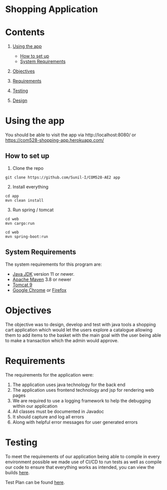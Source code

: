
# Shopping Application

# Contents
1) [Using the app](#using-the-app)
    - [How to set up](#how-to-setup)
    - [System Requirements](#system-requirements)

2) [Objectives](#objectives)

3) [Requirements](#requirements)

4) [Testing](#testing)

5) [Design](./documentation/design.md)
# Using the app

You should be able to visit the app via http://localhost:8080/ or https://com528-shopping-app.herokuapp.com/

## How to set up

1) Clone the repo
```shell
git clone https://github.com/Sunil-I/COM528-AE2 app
```
2) Install everything
```shell
cd app
mvn clean install
```
3) Run spring / tomcat
```shell
cd web
mvn cargo:run
```
```shell
cd web
mvn spring-boot:run
```
## System Requirements
The system requirements for this program are:
- [Java JDK](https://www.oracle.com/java/technologies/downloads/#java8) version 11 or newer.
- [Apache Maven](https://maven.apache.org/install.html) 3.8 or newer
- [Tomcat 9](https://tomcat.apache.org/download-90.cgi)
- [Google Chrome](https://www.google.co.uk/chrome/) or [Firefox](https://www.mozilla.org/en-GB/firefox/new/)

# Objectives
The objective was to design, develop and test with java tools a shopping cart application which would let the users explore a catalogue allowing them to add items to the basket with the main goal with the user being able to make a transaction which the admin would approve.
# Requirements
The requirements for the application were:
1) The application uses java technology for the back end
2) The application uses frontend technology and jsp for rendering web pages
3) We are required to use a logging framework to help the debugging within our application
4) All classes must be documented in Javadoc
5) It should capture and log all errors
6) Along with helpful error messages for user generated errors

# Testing
To meet the requirements of our application being able to compile in every environment possible we made use of CI/CD to run tests as well as compile our code to ensure that everything works as intended, you can view the builds [here](https://github.com/Sunil-I/COM528-AE2/actions).

Test Plan can be found [here](./documentation/tests.md).
